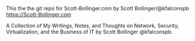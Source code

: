 This the the git repo for Scott-Bollinger.com by Scott Bollinger/@kfalconspb
https://Scott-Bollinger.com

A Collection of My Writings, Notes, and Thoughts on Network, Security, Virtualization, and the Business of IT by Scott Bollinger @kfalconspb. 